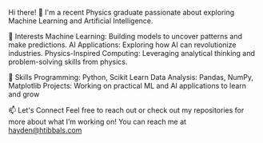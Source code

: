 Hi there! 👋
I'm a recent Physics graduate passionate about exploring Machine Learning and Artificial Intelligence.

🚀 Interests
Machine Learning: Building models to uncover patterns and make predictions.
AI Applications: Exploring how AI can revolutionize industries.
Physics-Inspired Computing: Leveraging analytical thinking and problem-solving skills from physics.

🌟 Skills
Programming: Python, Scikit Learn
Data Analysis: Pandas, NumPy, Matplotlib
Projects: Working on practical ML and AI applications to learn and grow

📫 Let's Connect
Feel free to reach out or check out my repositories for more about what I’m working on!
You can reach me at hayden@htibbals.com

<img src="https://hits.sh/github.com/haydentbs.svg" width="1" height="1" style="display: none;" />
